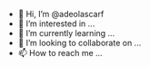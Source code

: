 - 👋 Hi, I’m @adeolascarf
- 👀 I’m interested in ...
- 🌱 I’m currently learning ...
- 💞️ I’m looking to collaborate on ...
- 📫 How to reach me ...

<!---
adeolascarf/adeolascarf is a ✨ special ✨ repository because its `README.md` (this file) appears on your GitHub profile.
You can click the Preview link to take a look at your changes.
--->
